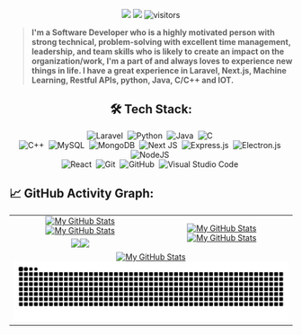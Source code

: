 <p align="center">
    <a href="https://github.com/harsh-agr79"><img src="https://img.shields.io/github/stars/harsh-agr79"></a>
    <a href="https://github.com/harsh-agr79/harsh-agr79/network/members"><img src="https://img.shields.io/github/forks/harsh-agr79/harsh-agr79.svg?color=blue&logo=github"></a>
    <img src="https://visitor-badge.laobi.icu/badge?page_id=harsh-agr79.harsh-agr79" alt="visitors"/>
</p>

> <b>I'm a Software Developer who is a highly motivated person with strong technical, problem-solving with excellent time management, leadership, and team skills who is likely to create an impact on the organization/work, I'm a part of and always loves to experience new things in life. I have a great experience in Laravel, Next.js, Machine Learning, Restful APIs, python, Java, C/C++ and IOT.</b>
<div align="center">

## 🛠️ Tech Stack:


![Laravel](https://img.shields.io/badge/laravel-%23FF2D20.svg?style=for-the-badge&logo=laravel&logoColor=white)&nbsp;
![Python](https://img.shields.io/badge/python-3670A0?style=for-the-badge&logo=python&logoColor=ffdd54)&nbsp;
![Java](https://img.shields.io/badge/java-%23ED8B00.svg?style=for-the-badge&logo=openjdk&logoColor=white)&nbsp;
![C](https://img.shields.io/badge/c-%2300599C.svg?style=for-the-badge&logo=c&logoColor=white)&nbsp;\
![C++](https://img.shields.io/badge/c++-%2300599C.svg?style=for-the-badge&logo=c%2B%2B&logoColor=white)&nbsp;
![MySQL](https://img.shields.io/badge/mysql-4479A1.svg?style=for-the-badge&logo=mysql&logoColor=white)&nbsp;
![MongoDB](https://img.shields.io/badge/MongoDB-%234ea94b.svg?style=for-the-badge&logo=mongodb&logoColor=white)&nbsp;
![Next JS](https://img.shields.io/badge/Next-black?style=for-the-badge&logo=next.js&logoColor=white)&nbsp;
![Express.js](https://img.shields.io/badge/express.js-%23404d59.svg?style=for-the-badge&logo=express&logoColor=%2361DAFB)&nbsp;
![Electron.js](https://img.shields.io/badge/Electron-191970?style=for-the-badge&logo=Electron&logoColor=white)&nbsp;
![NodeJS](https://img.shields.io/badge/node.js-6DA55F?style=for-the-badge&logo=node.js&logoColor=white)&nbsp;\
![React](https://img.shields.io/badge/react-%2320232a.svg?style=for-the-badge&logo=react&logoColor=%2361DAFB)&nbsp;
![Git](https://img.shields.io/badge/git-%23F05033.svg?style=for-the-badge&logo=git&logoColor=white)&nbsp;
![GitHub](https://img.shields.io/badge/github-%23121011.svg?style=for-the-badge&logo=github&logoColor=white)&nbsp;
![Visual Studio Code](https://img.shields.io/badge/Visual%20Studio%20Code-0078d7.svg?style=for-the-badge&logo=visual-studio-code&logoColor=white)&nbsp;

</div>

## 📈 GitHub Activity Graph:

<table>
    <tr>
        <td align="center"><a href="https://github.com/harsh-agr79#gh-light-mode-only"><img src="https://github-readme-stats.vercel.app/api?username=harsh-agr79&show_icons=true&theme=default&include_all_commits=true#gh-light-mode-only" alt="My GitHub Stats"/></a><a href="https://github.com/harsh-agr79#gh-dark-mode-only"><img src="https://github-readme-stats.vercel.app/api?username=harsh-agr79&show_icons=true&theme=tokyonight&include_all_commits=true#gh-dark-mode-only" alt="My GitHub Stats"/></a></td>
        <td rowspan="2" align="center"><a href="https://github.com/harsh-agr79#gh-light-mode-only"><img src="https://github-readme-stats.vercel.app/api/top-langs/?username=harsh-agr79&theme=default&langs_count=8#gh-light-mode-only" alt="My GitHub Stats"/></a><a href="https://github.com/harsh-agr79#gh-dark-mode-only"><img src="https://github-readme-stats.vercel.app/api/top-langs/?username=harsh-agr79&theme=tokyonight&langs_count=8#gh-dark-mode-only" alt="My GitHub Stats"/></a></td>
    </tr>
    <tr>
        <td align="center"><a href="https://github.com/harsh-agr79#gh-light-mode-only"><img src="https://github-readme-streak-stats.herokuapp.com/?user=harsh-agr79&theme=default"/></a><a href="https://github.com/harsh-agr79#gh-dark-mode-only"><img src="https://github-readme-streak-stats.herokuapp.com/?user=harsh-agr79&theme=tokyonight"/></a></td>
    </tr>
    <tr>
        <td colspan="2" align="center"><a href="https://github.com/harsh-agr79#gh-light-mode-only"><img src="https://raw.githubusercontent.com/harsh-agr79/harsh-agr79/output/github-contribution-grid-snake-default.svg#gh-light-mode-only" alt="My GitHub Stats"/></a><a href="https://github.com/harsh-agr79#gh-dark-mode-only"><img src="https://raw.githubusercontent.com/harsh-agr79/harsh-agr79/output/github-contribution-grid-snake-dark.svg#gh-dark-mode-only" alt="My GitHub Stats"/></a></td>
    </tr>
</table>
